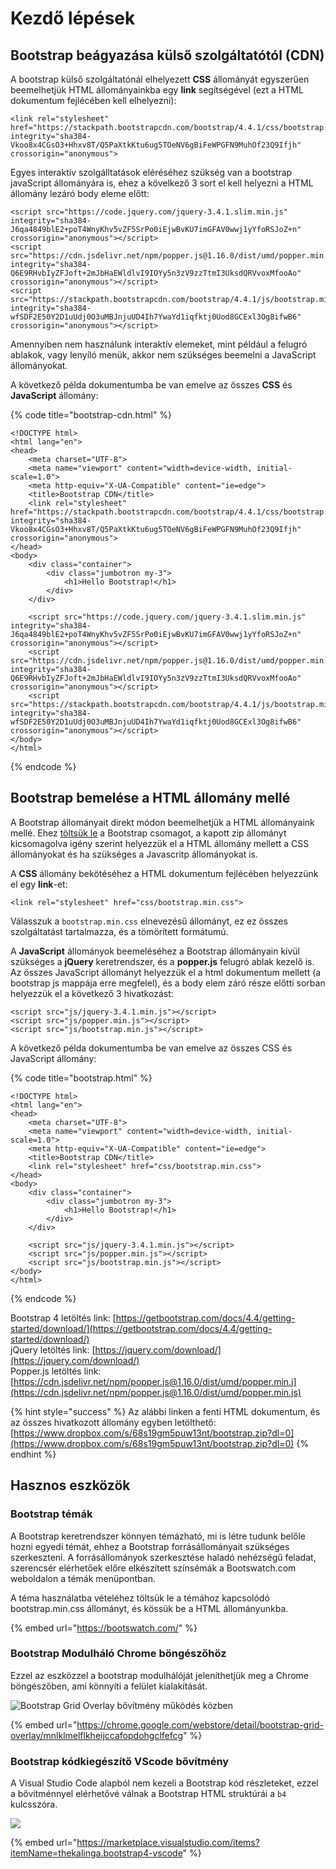# Kezdő lépések

## Bootstrap beágyazása külső szolgáltatótól \(CDN\)

A bootstrap külső szolgáltatónál elhelyezett **CSS** állományát egyszerűen beemelhetjük HTML állományainkba egy **link** segítségével \(ezt a HTML dokumentum fejlécében kell elhelyezni\):

```markup
<link rel="stylesheet" href="https://stackpath.bootstrapcdn.com/bootstrap/4.4.1/css/bootstrap.min.css" integrity="sha384-Vkoo8x4CGsO3+Hhxv8T/Q5PaXtkKtu6ug5TOeNV6gBiFeWPGFN9MuhOf23Q9Ifjh" crossorigin="anonymous">
```

Egyes interaktív szolgálltatások eléréséhez szükség van a bootstrap javaScript állományára is, ehez a kövelkező 3 sort el kell helyezni a HTML állomány lezáró body eleme előtt:

```markup
<script src="https://code.jquery.com/jquery-3.4.1.slim.min.js" integrity="sha384-J6qa4849blE2+poT4WnyKhv5vZF5SrPo0iEjwBvKU7imGFAV0wwj1yYfoRSJoZ+n" crossorigin="anonymous"></script>
<script src="https://cdn.jsdelivr.net/npm/popper.js@1.16.0/dist/umd/popper.min.js" integrity="sha384-Q6E9RHvbIyZFJoft+2mJbHaEWldlvI9IOYy5n3zV9zzTtmI3UksdQRVvoxMfooAo" crossorigin="anonymous"></script>
<script src="https://stackpath.bootstrapcdn.com/bootstrap/4.4.1/js/bootstrap.min.js" integrity="sha384-wfSDF2E50Y2D1uUdj0O3uMBJnjuUD4Ih7YwaYd1iqfktj0Uod8GCExl3Og8ifwB6" crossorigin="anonymous"></script>
```

Amennyiben nem használunk interaktív elemeket, mint például a felugró ablakok, vagy lenyíló menük, akkor nem szükséges beemelni a JavaScript állományokat.

A következő példa dokumentumba be van emelve az összes **CSS** és **JavaScript** állomány:

{% code title="bootstrap-cdn.html" %}
```markup
<!DOCTYPE html>
<html lang="en">
<head>
    <meta charset="UTF-8">
    <meta name="viewport" content="width=device-width, initial-scale=1.0">
    <meta http-equiv="X-UA-Compatible" content="ie=edge">
    <title>Bootstrap CDN</title>
    <link rel="stylesheet" href="https://stackpath.bootstrapcdn.com/bootstrap/4.4.1/css/bootstrap.min.css" integrity="sha384-Vkoo8x4CGsO3+Hhxv8T/Q5PaXtkKtu6ug5TOeNV6gBiFeWPGFN9MuhOf23Q9Ifjh" crossorigin="anonymous">
</head>
<body>
    <div class="container">
        <div class="jumbotron my-3">
            <h1>Hello Bootstrap!</h1>
        </div>
    </div>

    <script src="https://code.jquery.com/jquery-3.4.1.slim.min.js" integrity="sha384-J6qa4849blE2+poT4WnyKhv5vZF5SrPo0iEjwBvKU7imGFAV0wwj1yYfoRSJoZ+n" crossorigin="anonymous"></script>
    <script src="https://cdn.jsdelivr.net/npm/popper.js@1.16.0/dist/umd/popper.min.js" integrity="sha384-Q6E9RHvbIyZFJoft+2mJbHaEWldlvI9IOYy5n3zV9zzTtmI3UksdQRVvoxMfooAo" crossorigin="anonymous"></script>
    <script src="https://stackpath.bootstrapcdn.com/bootstrap/4.4.1/js/bootstrap.min.js" integrity="sha384-wfSDF2E50Y2D1uUdj0O3uMBJnjuUD4Ih7YwaYd1iqfktj0Uod8GCExl3Og8ifwB6" crossorigin="anonymous"></script>
</body>
</html>
```
{% endcode %}

## Bootstrap bemelése a HTML állomány mellé

A Bootstrap állományait direkt módon beemelhetjük a HTML állományaink mellé. Ehez [töltsük le](https://getbootstrap.com/docs/4.4/getting-started/download/) a Bootstrap csomagot, a kapott zip állományt kicsomagolva igény szerint helyezzük el a HTML állomány mellett a CSS állományokat és ha szükséges a Javascritp állományokat is.

A **CSS** állomány bekötéséhez a HTML dokumentum fejlécében helyezzünk el egy **link**-et:

```markup
<link rel="stylesheet" href="css/bootstrap.min.css">
```

Válasszuk a `bootstrap.min.css` elnevezésű állományt, ez ez összes szolgáltatást tartalmazza, és a tömörített formátumú.

A **JavaScript** állományok beemeléséhez a Bootstrap állományain kívül szükséges a **jQuery** keretrendszer, és a **popper.js** felugró ablak kezelő is. Az összes JavaScript állományt helyezzük el a html dokumentum mellett \(a bootstrap js mappája erre megfelel\), és a body elem záró része előtti sorban helyezzük el a következő 3 hivatkozást:

```markup
<script src="js/jquery-3.4.1.min.js"></script>
<script src="js/popper.min.js"></script>
<script src="js/bootstrap.min.js"></script>
```

A következő példa dokumentumba be van emelve az összes CSS és JavaScript állomány:

{% code title="bootstrap.html" %}
```markup
<!DOCTYPE html>
<html lang="en">
<head>
    <meta charset="UTF-8">
    <meta name="viewport" content="width=device-width, initial-scale=1.0">
    <meta http-equiv="X-UA-Compatible" content="ie=edge">
    <title>Bootstrap CDN</title>
    <link rel="stylesheet" href="css/bootstrap.min.css">
</head>
<body>
    <div class="container">
        <div class="jumbotron my-3">
            <h1>Hello Bootstrap!</h1>
        </div>
    </div>

    <script src="js/jquery-3.4.1.min.js"></script>
    <script src="js/popper.min.js"></script>
    <script src="js/bootstrap.min.js"></script>
</body>
</html>
```
{% endcode %}

Bootstrap 4 letöltés link: [https://getbootstrap.com/docs/4.4/getting-started/download/](https://getbootstrap.com/docs/4.4/getting-started/download/)  
jQuery letöltés link: [https://jquery.com/download/](https://jquery.com/download/)  
Popper.js letöltés link: [https://cdn.jsdelivr.net/npm/popper.js@1.16.0/dist/umd/popper.min.j](https://cdn.jsdelivr.net/npm/popper.js@1.16.0/dist/umd/popper.min.js)

{% hint style="success" %}
Az alábbi linken a fenti HTML dokumentum, és az összes hivatkozott állomány egyben letölthető: [https://www.dropbox.com/s/68s19gm5puw13nt/bootstrap.zip?dl=0](https://www.dropbox.com/s/68s19gm5puw13nt/bootstrap.zip?dl=0)
{% endhint %}

## Hasznos eszközök

### Bootstrap témák

A Bootstrap keretrendszer könnyen témázható, mi is létre tudunk belőle hozni egyedi témát, ehhez a Bootstrap forrásállományait szükséges szerkeszteni. A forrásállományok szerkesztése haladó nehézségű feladat, szerencsér elérhetőek előre elkészített színsémák a Bootswatch.com weboldalon a témák menüpontban.

A téma használatba vételéhez töltsük le a témához kapcsolódó bootstrap.min.css állományt, és kössük be a HTML állományunkba.

{% embed url="https://bootswatch.com/" %}

### Bootstrap Modulháló Chrome böngészőhöz

Ezzel az eszközzel a bootstrap modulhálóját jeleníthetjük meg a Chrome böngészőben, ami könnyíti a felület kialakítását.

![Bootstrap Grid Overlay b&#x151;v&#xED;tm&#xE9;ny m&#x171;k&#xF6;d&#xE9;s k&#xF6;zben](../.gitbook/assets/bs-grid-system-h.png)

{% embed url="https://chrome.google.com/webstore/detail/bootstrap-grid-overlay/mnlklmelflkheijccafopdohgclfefcg" %}

### Bootstrap kódkiegészítő VScode bővítmény

A Visual Studio Code alapból nem kezeli a Bootstrap kód részleteket, ezzel a bővítménnyel elérhetővé válnak a Bootstrap HTML struktúrái a `b4` kulcsszóra.

![](../.gitbook/assets/b4%20%281%29.png)

{% embed url="https://marketplace.visualstudio.com/items?itemName=thekalinga.bootstrap4-vscode" %}


